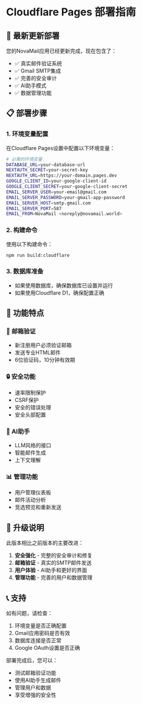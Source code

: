 # Cloudflare Pages 部署指南

## 🚀 **最新更新部署**

您的NovaMail应用已经更新完成，现在包含了：
- ✅ 真实邮件验证系统
- ✅ Gmail SMTP集成
- ✅ 完善的安全审计
- ✅ AI助手模式
- ✅ 数据管理功能

## 📋 **部署步骤**

### 1. 环境变量配置
在Cloudflare Pages设置中配置以下环境变量：

```bash
# 必需的环境变量
DATABASE_URL=your-database-url
NEXTAUTH_SECRET=your-secret-key
NEXTAUTH_URL=https://your-domain.pages.dev
GOOGLE_CLIENT_ID=your-google-client-id
GOOGLE_CLIENT_SECRET=your-google-client-secret
EMAIL_SERVER_USER=your-email@gmail.com
EMAIL_SERVER_PASSWORD=your-gmail-app-password
EMAIL_SERVER_HOST=smtp.gmail.com
EMAIL_SERVER_PORT=587
EMAIL_FROM=NovaMail <noreply@novamail.world>
```

### 2. 构建命令
使用以下构建命令：
```bash
npm run build:cloudflare
```

### 3. 数据库准备
- 如果使用数据库，确保数据库已设置并运行
- 如果使用Cloudflare D1，确保配置正确

## 🔧 **功能特点**

### 📧 **邮箱验证**
- 新注册用户必须验证邮箱
- 发送专业HTML邮件
- 6位验证码，10分钟有效期

### 🔒 **安全功能**
- 速率限制保护
- CSRF保护
- 安全的错误处理
- 安全头部配置

### 🤖 **AI助手**
- LLM风格的接口
- 智能邮件生成
- 上下文理解

### 📊 **管理功能**
- 用户管理仪表板
- 邮件活动分析
- 竞选预览和重新发送

## 🎯 **升级说明**

此版本相比之前版本的主要改进：
1. **安全强化** - 完整的安全审计和修复
2. **邮箱验证** - 真实的SMTP邮件发送
3. **用户体验** - AI助手和更好的界面
4. **管理功能** - 完善的用户和数据管理

## 📞 **支持**

如有问题，请检查：
1. 环境变量是否正确配置
2. Gmail应用密码是否有效
3. 数据库连接是否正常
4. Google OAuth设置是否正确

部署完成后，您可以：
- 测试邮箱验证功能
- 使用AI助手生成邮件
- 管理用户和数据
- 享受增强的安全性
